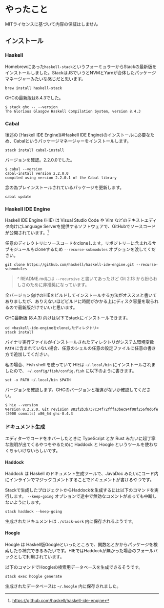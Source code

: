 # やったこと
MITライセンスに基づいて内容の保証はしません

## インストール
### Haskell
Homebrewにあった`haskell-stack`というフォーミュラーからStackの最新版をインストールしました。StackはJSでいうとNVMとYarnが合体したパッケージマネージャーみたいな感じだと思います。

```
brew install haskell-stack
```

GHCの最新版は8.4.3でした。

```
$ stack ghc -- --version
The Glorious Glasgow Haskell Compilation System, version 8.4.3
```

### Cabal
後述の [Haskell IDE Engine](#Haskell IDE Engine)のインストールに必要なため、Cabalというパッケージマネージャーをインストールします。

```
stack install cabal-install
```

バージョンを確認。2.2.0.0でした。

```
$ cabal --version
cabal-install version 2.2.0.0
compiled using version 2.2.0.1 of the Cabal library
```

念の為プレインストールされているパッケージを更新します。

```
cabal update
```

### Haskell IDE Engine
Haskell IDE Engine (HIE) は Visual Studio Code や Vim などのテキストエディタ向けにLanguage Serverを提供するソフトウェアで、GitHubでソースコードが公開されています。[^1]

任意のディレクトリにソースコードをcloneします。リポジトリーに含まれるサブモジュールもcloneするため `--recurse-submodules` オプションを渡してください。

```
git clone https://github.com/haskell/haskell-ide-engine.git --recurse-submodules
```

> ^ README.mdには `--recursive` と書いてあったけど Git 2.13 から紛らわしさのために非推奨になっています。

全バージョン向けのHIEをビルドしてインストールする方法がオススメと書いてありましたが、ありえないほどビルドに時間がかかる上にディスク容量を取られるので最新版だけでいいと思います。

GHC最新版 (8.4.3) 向けは以下でstackにインストールできます。

```
cd <haskell-ide-engineをcloneしたディレクトリ>
stack install
```

バイナリ実行ファイルがインストールされたディレクトリがシステム環境変数 `PATH` に含まれていない場合、任意のシェルの任意の設定ファイルに任意の書き方で追加してください。

私の場合、Fish shell を使っていて HIEは `~/.local/bin` にインストールされましたので、 `~/.config/fish/config.fish` に以下のように書きます。

```fish
set -x PATH ~/.local/bin $PATH
```

バージョンを確認します。GHCのバージョンと相違がないか確認してください。

```
$ hie --version
Version 0.2.2.0, Git revision 881f2b3b737c34f72fffa3bec94f08f256f0d6fe (2000 commits) x86_64 ghc-8.4.3
```

### ドキュメント生成
エディターでコードをホバーしたときに TypeScript とか Rust みたいに超丁寧な説明が出てくるやつをやるために Haddock と Hoogle というツールを使わなくちゃいけないらしいです。

#### Haddock
Haddock は Haskell のドキュメント生成ツールで、JavaDoc みたいにコード内にインラインでマジックコメントすることでドキュメントが書けるやつです。

Stackで生成したプロジェクトからHaddockを生成するには以下のコマンドを実行します。 `--keep-going` オプションで途中で無効なコメントがあっても中断しないようにします。

```
stack haddock --keep-going
```

生成されたドキュメントは `./stack-work` 内に保存されるようです。

#### Hoogle
Hoogle は Haskell版Googleといったところで、関数名とかからパッケージを検索したり補完できるみたいです。HIEではHaddockが無かった場合のフォールバックとして利用されています。

以下のコマンドでHoogleの検索用データベースを生成できるそうです。

```
stack exec hoogle generate
```

生成されたデータベースは `~/.hoogle` 内に保存されました。

<!-- REFERENCIES -->
[^1]: https://github.com/haskell/haskell-ide-engine

